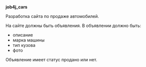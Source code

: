 **job4j_cars**

Разработка сайта по продаже автомобилей.

На сайте должны быть объявления.
В объявлении должно быть: 
* описание
* марка машины
* тип кузова
* фото

Объявление имеет статус продано или нет.
